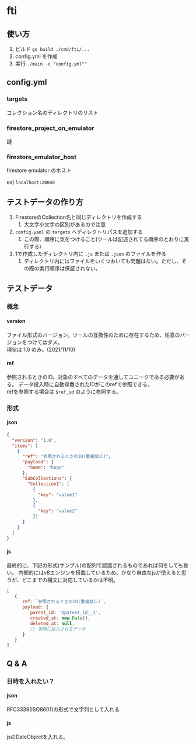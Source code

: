 # fti

## 使い方

1. ビルド `go build ./cmd/fti/...`
2. config.yml を作成
3. 実行 `./main -c "config.yml""`

## config.yml

### targets

コレクション名のディレクトリのリスト

### firestore_project_on_emulator

謎

### firestore_emulator_host

firestore emulator のホスト

ex) `localhost:20048`

## テストデータの作り方

1. FirestoreのCollection名と同じディレクトリを作成する
    1. 大文字小文字の区別があるので注意
2. `config.yaml` の `targets` へディレクトリパスを追加する
    1. この際、順序に気をつけること(ツールは記述されてる順序のとおりに実行する)
3. 1で作成したディレクトリ内に `.js` または `.json` のファイルを作る
    1. ディレクトリ内にはファイルをいくつおいても問題はない。ただし、その際の実行順序は保証されない。

## テストデータ

### 概念

#### version
ファイル形式のバージョン。ツールの互換性のために存在するため、任意のバージョンをつけてはダメ。  
現状は 1.0 のみ。(2021/11/10)

#### ref
参照されるときのID。対象のすべてのデータを通してユニークである必要がある。
データ投入時に自動採番されたIDがこのrefで参照できる。  
refを参照する場合は `$ref_id` のように参照する。

### 形式

#### json

```json
{
  "version": "1.0",
  "items": [
    {
      "ref": "参照されるときのID(重複禁止)",
      "payload": {
        "name": "hoge"
      },
      "SubCollections": {
        "Collection1": [
          {
            "key": "value1"
          },
          {
            "key": "value2"
          }]
      }
    }
  ]
}
```

#### js

最終的に、下記の形式(サンプル)の配列で認識されるものであれば何をしても良い。
内部的にはv8エンジンを搭載しているため、かなり自由なjsが使えると思うが、どこまでの構文に対応しているかは不明。

```js
[
   {
      ref: `参照されるときのID(重複禁止)`,
      payload: {
         parent_id: '$parent_id__1',
         created_at: new Date(), 
         deleted_at: null,
         // 実際に投入されるデータ
      }
   }
]
```

## Q & A

### 日時を入れたい？

#### json

RFC3339(ISO8601)の形式で文字列として入れる

#### js

jsのDateObjectを入れる。
